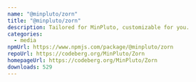 ```yaml
---
name: "@minpluto/zorn"
title: "@minpluto/zorn"
description: Tailored for MinPluto, customizable for you.
categories:
  - media
npmUrl: https://www.npmjs.com/package/@minpluto/zorn
repoUrl: https://codeberg.org/MinPluto/Zorn
homepageUrl: https://codeberg.org/MinPluto/Zorn
downloads: 529
---
```

